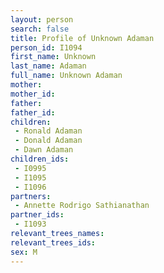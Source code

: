 ```yaml
---
layout: person
search: false
title: Profile of Unknown Adaman
person_id: I1094
first_name: Unknown
last_name: Adaman
full_name: Unknown Adaman
mother: 
mother_id: 
father: 
father_id: 
children:
 - Ronald Adaman
 - Donald Adaman
 - Dawn Adaman
children_ids:
 - I0995
 - I1095
 - I1096
partners:
 - Annette Rodrigo Sathianathan
partner_ids:
 - I1093
relevant_trees_names:
relevant_trees_ids:
sex: M
---
```


